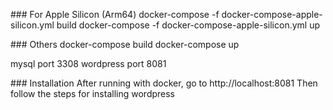### For Apple Silicon (Arm64)
docker-compose -f docker-compose-apple-silicon.yml build
docker-compose -f docker-compose-apple-silicon.yml up

### Others
docker-compose build
docker-compose up

mysql port 3308
wordpress port 8081

### Installation
After running with docker, go to http://localhost:8081
Then follow the steps for installing wordpress